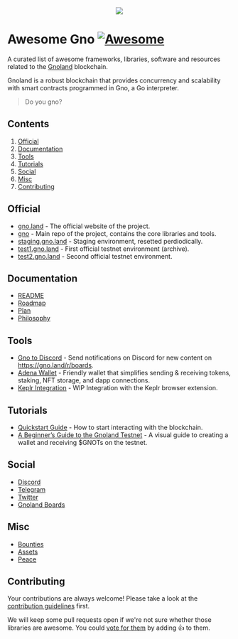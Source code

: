 <div align="center">
	<img src="./banner.png" />
</div>

# Awesome Gno [![Awesome](https://cdn.rawgit.com/sindresorhus/awesome/d7305f38d29fed78fa85652e3a63e154dd8e8829/media/badge.svg)](https://github.com/sindresorhus/awesome)

A curated list of awesome frameworks, libraries, software and resources related to the <a href='https://gno.land'>Gnoland</a> blockchain.

Gnoland is a robust blockchain that provides concurrency and scalability with smart contracts programmed in Gno, a Go interpreter.

> Do you gno?
 
## Contents

1. [Official](#official)
2. [Documentation](#documentation)
3. [Tools](#tools)
4. [Tutorials](#tutorials)
5. [Social](#social)
6. [Misc](#misc)
7. [Contributing](#contributing)

## Official

* [gno.land](https://gno.land/) - The official website of the project.
* [gno](https://github.com/gnolang/gno) - Main repo of the project, contains the core libraries and tools.
* [staging.gno.land](https://staging.gno.land/) - Staging environment, resetted perdiodically.
* [test1.gno.land](https://test1.gno.land/) - First official testnet environment (archive).
* [test2.gno.land](https://test2.gno.land/) - Second official testnet environment.

## Documentation

* [README](https://github.com/gnolang/gno#readme)
* [Roadmap](https://github.com/gnolang/gno/blob/master/ROADMAP.md)
* [Plan](https://github.com/gnolang/gno/blob/master/PLAN.md)
* [Philosophy](https://github.com/gnolang/gno/blob/master/PHILOSOPHY.md)

## Tools

* [Gno to Discord](https://github.com/PoCInnovation/PoCLab) - Send notifications on Discord for new content on https://gno.land/r/boards.
* [Adena Wallet](https://adena.app/) - Friendly wallet that simplifies sending & receiving tokens, staking, NFT storage, and dapp connections.
* [Keplr Integration](https://github.com/gnolang/gno/pull/154) - WIP Integration with the Keplr browser extension.

## Tutorials

* [Quickstart Guide](https://gno.land/r/boards:gnolang/4) - How to start interacting with the blockchain.
* [A Beginner’s Guide to the Gnoland Testnet](https://medium.com/@onbloc/a-beginners-guide-to-the-gnoland-testnet-6fdc693a48f4) - A visual guide to creating a wallet and receiving $GNOTs on the testnet.

## Social

* [Discord](https://discord.gg/3YbdqVP8Tb)
* [Telegram](https://t.me/gnoland)
* [Twitter](https://twitter.com/_gnoland)
* [Gnoland Boards](https://gno.land/r/boards)

## Misc

* [Bounties](https://github.com/gnolang/bounties)
* [Assets](https://github.com/gnolang/gno/tree/master/gnoland/assets)
* [Peace](https://github.com/gnolang/gno/blob/master/gnoland/docs/peace.md)

## Contributing

Your contributions are always welcome! Please take a look at the [contribution guidelines](https://github.com/gnolang/awesome-gno/blob/master/CONTRIBUTING.md) first.

We will keep some pull requests open if we're not sure whether those libraries are awesome. You could [vote for them](https://github.com/gnolang/awesome-gno/pulls) by adding :+1: to them.

